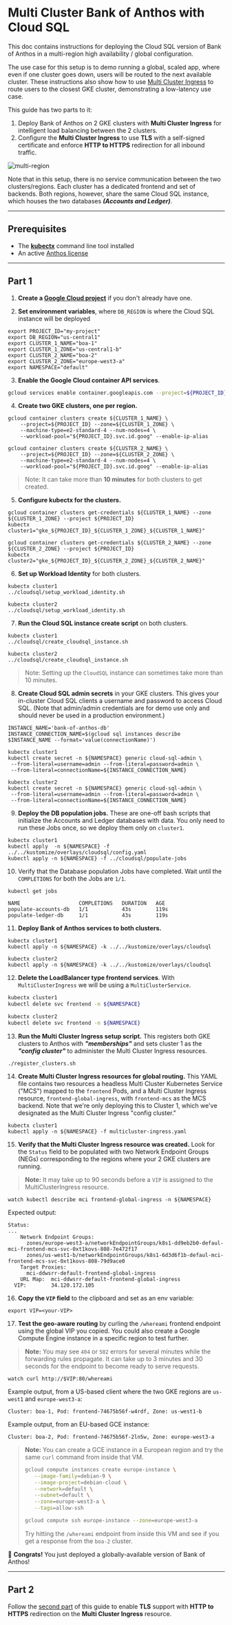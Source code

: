 # Multi Cluster Bank of Anthos with Cloud SQL

This doc contains instructions for deploying the Cloud SQL version of Bank of Anthos in a multi-region high availability / global configuration.

The use case for this setup is to demo running a global, scaled app, where even if one cluster goes down, users will be routed to the next available cluster. These instructions also show how to use [Multi Cluster Ingress](https://cloud.google.com/kubernetes-engine/docs/concepts/multi-cluster-ingress) to route users to the closest GKE cluster, demonstrating a low-latency use case.

This guide has two parts to it:
1. Deploy Bank of Anthos on 2 GKE clusters with **Multi Cluster Ingress** for
   intelligent load balancing between the 2 clusters.
2. Configure the **Multi Cluster Ingress** to use **TLS** with a self-signed
   certificate and enforce **HTTP to HTTPS** redirection for all inbound
   traffic.

![multi-region](architecture.png)

Note that in this setup, there is no service communication between the two
clusters/regions. Each cluster has a dedicated frontend and set of backends.
Both regions, however, share the same Cloud SQL instance, which houses the two
databases ***(Accounts and Ledger)***.

---

## Prerequisites

- The [**kubectx**](https://github.com/ahmetb/kubectx) command line tool
  installed
- An active [Anthos license](https://cloud.google.com/kubernetes-engine/docs/concepts/multi-cluster-ingress#pricing_and_trials)

---
## Part 1

1. **Create a [Google Cloud project](https://cloud.google.com/resource-manager/docs/creating-managing-projects)** if you don't already have one.

2. **Set environment variables**, where `DB_REGION` is where the Cloud SQL instance will be deployed


```
export PROJECT_ID="my-project"
export DB_REGION="us-central1"
export CLUSTER_1_NAME="boa-1"
export CLUSTER_1_ZONE="us-central1-b"
export CLUSTER_2_NAME="boa-2"
export CLUSTER_2_ZONE="europe-west3-a"
export NAMESPACE="default"
```

3. **Enable the Google Cloud container API services**.
```sh
gcloud services enable container.googleapis.com --project=${PROJECT_ID}
```

4. **Create two GKE clusters, one per region.**

```
gcloud container clusters create ${CLUSTER_1_NAME} \
	--project=${PROJECT_ID} --zone=${CLUSTER_1_ZONE} \
	--machine-type=e2-standard-4 --num-nodes=4 \
	--workload-pool="${PROJECT_ID}.svc.id.goog" --enable-ip-alias

gcloud container clusters create ${CLUSTER_2_NAME} \
	--project=${PROJECT_ID} --zone=${CLUSTER_2_ZONE} \
	--machine-type=e2-standard-4 --num-nodes=4 \
	--workload-pool="${PROJECT_ID}.svc.id.goog" --enable-ip-alias
```

> Note: It can take more than **10 minutes** for both clusters to get created.

5. **Configure kubectx for the clusters.**

```
gcloud container clusters get-credentials ${CLUSTER_1_NAME} --zone ${CLUSTER_1_ZONE} --project ${PROJECT_ID}
kubectx cluster1="gke_${PROJECT_ID}_${CLUSTER_1_ZONE}_${CLUSTER_1_NAME}"

gcloud container clusters get-credentials ${CLUSTER_2_NAME} --zone ${CLUSTER_2_ZONE} --project ${PROJECT_ID}
kubectx cluster2="gke_${PROJECT_ID}_${CLUSTER_2_ZONE}_${CLUSTER_2_NAME}"
```

6. **Set up Workload Identity** for both clusters.

```
kubectx cluster1
../cloudsql/setup_workload_identity.sh

kubectx cluster2
../cloudsql/setup_workload_identity.sh
```

7. **Run the Cloud SQL instance create script** on both clusters.

```
kubectx cluster1
../cloudsql/create_cloudsql_instance.sh

kubectx cluster2
../cloudsql/create_cloudsql_instance.sh
```
> Note: Setting up the `CloudSQL` instance can sometimes take more than 10 minutes.

8. **Create Cloud SQL admin secrets** in your GKE clusters. This gives your in-cluster Cloud SQL clients a username and password to access Cloud SQL. (Note that admin/admin credentials are for demo use only and should never be used in a production environment.)

```
INSTANCE_NAME='bank-of-anthos-db'
INSTANCE_CONNECTION_NAME=$(gcloud sql instances describe $INSTANCE_NAME --format='value(connectionName)')

kubectx cluster1
kubectl create secret -n ${NAMESPACE} generic cloud-sql-admin \
 --from-literal=username=admin --from-literal=password=admin \
 --from-literal=connectionName=${INSTANCE_CONNECTION_NAME}

kubectx cluster2
kubectl create secret -n ${NAMESPACE} generic cloud-sql-admin \
 --from-literal=username=admin --from-literal=password=admin \
 --from-literal=connectionName=${INSTANCE_CONNECTION_NAME}
```

9. **Deploy the DB population jobs.**  These are one-off bash scripts that initialize the Accounts and Ledger databases with data. You only need to run these Jobs once, so we deploy them only on `cluster1`.

```
kubectx cluster1
kubectl apply  -n ${NAMESPACE} -f ../../kustomize/overlays/cloudsql/config.yaml
kubectl apply -n ${NAMESPACE} -f ../cloudsql/populate-jobs
```

10. Verify that the Database population Jobs have completed. Wait until the
    `COMPLETIONS` for both the Jobs are `1/1`.
```
kubectl get jobs
```
```
NAME                   COMPLETIONS   DURATION   AGE
populate-accounts-db   1/1           43s        119s
populate-ledger-db     1/1           43s        119s
```

11. **Deploy Bank of Anthos services to both clusters.**

```
kubectx cluster1
kubectl apply -n ${NAMESPACE} -k ../../kustomize/overlays/cloudsql

kubectx cluster2
kubectl apply -n ${NAMESPACE} -k ../../kustomize/overlays/cloudsql
```

12. **Delete the LoadBalancer type frontend services**. With `MultiClusterIngress`
    we will be using a `MultiClusterService`.

```sh
kubectx cluster1
kubectl delete svc frontend -n ${NAMESPACE}

kubectx cluster2
kubectl delete svc frontend -n ${NAMESPACE}
```

13.  **Run the Multi Cluster Ingress setup script.** This registers both GKE clusters to Anthos with ***"memberships"*** and sets cluster 1 as the ***"config cluster"*** to administer the Multi Cluster Ingress resources.

```
./register_clusters.sh
```


14. **Create Multi Cluster Ingress resources for global routing.**  This YAML file contains two resources a headless Multi Cluster Kubernetes Service ("MCS") mapped to the `frontend` Pods, and a Multi Cluster Ingress resource, `frontend-global-ingress`, with `frontend-mcs` as the MCS backend. Note that we're only deploying this to Cluster 1, which we've designated as the Multi Cluster Ingress "config cluster."

```
kubectx cluster1
kubectl apply -n ${NAMESPACE} -f multicluster-ingress.yaml
```


15. **Verify that the Multi Cluster Ingress resource was created.** Look for the `Status` field to be populated with two Network Endpoint Groups (NEGs) corresponding to the regions where your 2 GKE clusters are running.

> **Note:** It may take up to 90 seconds before a `VIP` is assigned to the
> MultiClusterIngress resource.

```
watch kubectl describe mci frontend-global-ingress -n ${NAMESPACE}
```

Expected output:

```
Status:
...
    Network Endpoint Groups:
      zones/europe-west3-a/networkEndpointGroups/k8s1-dd9eb2b0-defaul-mci-frontend-mcs-svc-0xt1kovs-808-7e472f17
      zones/us-west1-b/networkEndpointGroups/k8s1-6d3d6f1b-defaul-mci-frontend-mcs-svc-0xt1kovs-808-79d9ace0
    Target Proxies:
      mci-ddwsrr-default-frontend-global-ingress
    URL Map:  mci-ddwsrr-default-frontend-global-ingress
  VIP:        34.120.172.105
```

16. **Copy the `VIP` field** to the clipboard and set as an env variable:

```
export VIP=<your-VIP>
```

17. **Test the geo-aware routing** by curling the `/whereami` frontend endpoint using the global VIP you copied. You could also create a Google Compute Engine instance in a specific region to test further.

> **Note:** You may see `404` or `502` errors for several minutes while the
> forwarding rules propagate. It can take up to 3 minutes and 30 seconds for the
> endpoint to become ready to serve requests.


```
watch curl http://$VIP:80/whereami
```

Example output, from a US-based client where the two GKE regions are `us-west1` and `europe-west3-a`:

```
Cluster: boa-1, Pod: frontend-74675b56f-w4rdf, Zone: us-west1-b
```

Example output, from an EU-based GCE instance:

```
Cluster: boa-2, Pod: frontend-74675b56f-2ln5w, Zone: europe-west3-a
```

> **Note:** You can create a GCE instance in a European region and try the same
> `curl` command from inside that VM.
> ```sh
> gcloud compute instances create europe-instance \
>    --image-family=debian-9 \
>    --image-project=debian-cloud \
>    --network=default \
>    --subnet=default \
>    --zone=europe-west3-a \
>    --tags=allow-ssh
>
> gcloud compute ssh europe-instance --zone=europe-west3-a
> ```
> Try hitting the `/whereami` endpoint from inside this VM and see if you get a
> response from the `boa-2` cluster.

🎉 **Congrats!** You just deployed a globally-available version of Bank of Anthos!

---
## Part 2

Follow the [second part](tls-for-mci.md) of this guide to enable **TLS** support with
**HTTP to HTTPS** redirection on the **Multi Cluster Ingress** resource.
